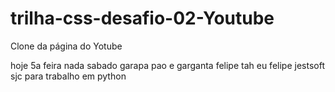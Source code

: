 # trilha-css-desafio-02-Youtube
Clone da página do Yotube 


 hoje 5a feira nada
 sabado garapa
 pao e garganta felipe
 tah eu felipe
 jestsoft sjc para trabalho em python
